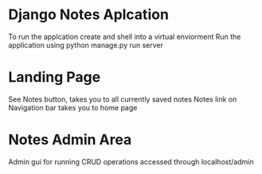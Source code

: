 # Django Notes Aplcation 

To run the applcation create and shell into a virtual enviorment
Run the application using python manage.py run server

# Landing Page
See Notes button, takes you to all currently saved notes
Notes link on Navigation bar takes you to home page

# Notes Admin Area 
Admin gui for running CRUD operations accessed through localhost/admin
